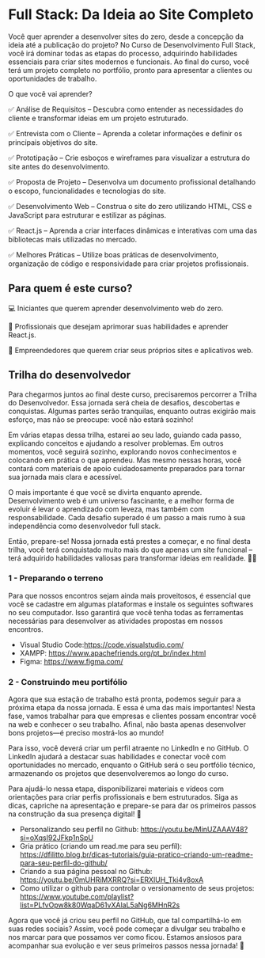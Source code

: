 # Full Stack: Da Ideia ao Site Completo

Você quer aprender a desenvolver sites do zero, desde a concepção da ideia até a publicação do projeto? No Curso de Desenvolvimento Full Stack, você irá dominar todas as etapas do processo, adquirindo habilidades essenciais para criar sites modernos e funcionais. Ao final do curso, você terá um projeto completo no portfólio, pronto para apresentar a clientes ou oportunidades de trabalho. 

O que você vai aprender?

✅ Análise de Requisitos – Descubra como entender as necessidades do cliente e transformar ideias em um projeto estruturado.

✅ Entrevista com o Cliente – Aprenda a coletar informações e definir os principais objetivos do site.

✅ Prototipação – Crie esboços e wireframes para visualizar a estrutura do site antes do desenvolvimento.

✅ Proposta de Projeto – Desenvolva um documento profissional detalhando o escopo, funcionalidades e tecnologias do site.

✅ Desenvolvimento Web – Construa o site do zero utilizando HTML, CSS e JavaScript para estruturar e estilizar as páginas.

✅ React.js – Aprenda a criar interfaces dinâmicas e interativas com uma das bibliotecas mais utilizadas no mercado.

✅ Melhores Práticas – Utilize boas práticas de desenvolvimento, organização de código e responsividade para criar projetos profissionais.

## Para quem é este curso?

💻 Iniciantes que querem aprender desenvolvimento web do zero.

🔹 Profissionais que desejam aprimorar suas habilidades e aprender React.js.

🚀 Empreendedores que querem criar seus próprios sites e aplicativos web.

## Trilha do desenvolvedor

Para chegarmos juntos ao final deste curso, precisaremos percorrer a Trilha do Desenvolvedor. Essa jornada será cheia de desafios, descobertas e conquistas. Algumas partes serão tranquilas, enquanto outras exigirão mais esforço, mas não se preocupe: você não estará sozinho!

Em várias etapas dessa trilha, estarei ao seu lado, guiando cada passo, explicando conceitos e ajudando a resolver problemas. Em outros momentos, você seguirá sozinho, explorando novos conhecimentos e colocando em prática o que aprendeu. Mas mesmo nessas horas, você contará com materiais de apoio cuidadosamente preparados para tornar sua jornada mais clara e acessível.

O mais importante é que você se divirta enquanto aprende. Desenvolvimento web é um universo fascinante, e a melhor forma de evoluir é levar o aprendizado com leveza, mas também com responsabilidade. Cada desafio superado é um passo a mais rumo à sua independência como desenvolvedor full stack.

Então, prepare-se! Nossa jornada está prestes a começar, e no final desta trilha, você terá conquistado muito mais do que apenas um site funcional – terá adquirido habilidades valiosas para transformar ideias em realidade. 🚀🔥

### 1 - Preparando o terreno

Para que nossos encontros sejam ainda mais proveitosos, é essencial que você se cadastre em algumas plataformas e instale os seguintes softwares no seu computador. Isso garantirá que você tenha todas as ferramentas necessárias para desenvolver as atividades propostas em nossos encontros.

- Visual Studio Code:https://code.visualstudio.com/
- XAMPP: https://www.apachefriends.org/pt_br/index.html
- Figma: https://www.figma.com/

### 2 - Construindo meu portifólio

Agora que sua estação de trabalho está pronta, podemos seguir para a próxima etapa da nossa jornada. E essa é uma das mais importantes! Nesta fase, vamos trabalhar para que empresas e clientes possam encontrar você na web e conhecer o seu trabalho. Afinal, não basta apenas desenvolver bons projetos—é preciso mostrá-los ao mundo!

Para isso, você deverá criar um perfil atraente no LinkedIn e no GitHub. O LinkedIn ajudará a destacar suas habilidades e conectar você com oportunidades no mercado, enquanto o GitHub será o seu portfólio técnico, armazenando os projetos que desenvolveremos ao longo do curso.

Para ajudá-lo nessa etapa, disponibilizarei materiais e vídeos com orientações para criar perfis profissionais e bem estruturados. Siga as dicas, capriche na apresentação e prepare-se para dar os primeiros passos na construção da sua presença digital! 🚀

- Personalizando seu perfíl no Github: https://youtu.be/MinUZAAAV48?si=oXqsI92JFkp1nSpU
- Gria prático (criando um read.me para seu perfíl): https://dfilitto.blog.br/dicas-tutoriais/guia-pratico-criando-um-readme-para-seu-perfil-do-github/
- Criando a sua página pessoal no Github: https://youtu.be/0mUHRiMXRRQ?si=ERXlUH_Tki4v8oxA
- Como utilizar o github para controlar o versionamento de seus projetos: https://www.youtube.com/playlist?list=PLfvOpw8k80WqaD61vXAlaL5aNg6MHnR2s

Agora que você já criou seu perfil no GitHub, que tal compartilhá-lo em suas redes sociais? Assim, você pode começar a divulgar seu trabalho e nos marcar para que possamos ver como ficou. Estamos ansiosos para acompanhar sua evolução e ver seus primeiros passos nessa jornada! 🚀
